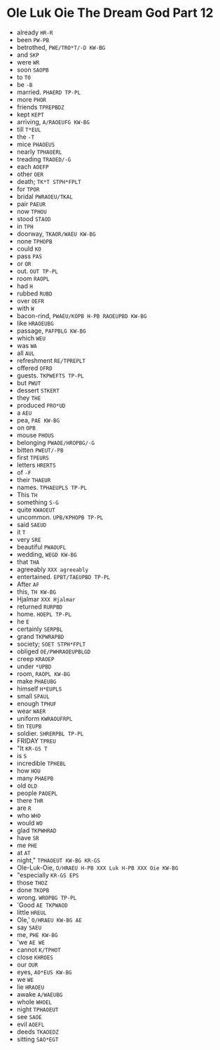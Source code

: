 # Ole Luk Oie The Dream God Part 12

* already `HR-R`
* been `PW-PB`
* betrothed, `PWE/TRO*T/-D KW-BG`
* and `SKP`
* were `WR`
* soon `SAOPB`
* to `TO`
* be `-B`
* married. `PHAERD TP-PL`
* more `PHOR`
* friends `TPREPBDZ`
* kept `KEPT`
* arriving, `A/RAOEUFG KW-BG`
* till `T*EUL`
* the `-T`
* mice `PHAOEUS`
* nearly `TPHAOERL`
* treading `TRAOED/-G`
* each `AOEFP`
* other `OER`
* death; `TK*T STPH*FPLT`
* for `TPOR`
* bridal `PWRAOEU/TKAL`
* pair `PAEUR`
* now `TPHOU`
* stood `STAOD`
* in `TPH`
* doorway, `TKAOR/WAEU KW-BG`
* none `TPHOPB`
* could `KO`
* pass `PAS`
* or `OR`
* out. `OUT TP-PL`
* room `RAOPL`
* had `H`
* rubbed `RUBD`
* over `OEFR`
* with `W`
* bacon-rind, `PWAEU/KOPB H-PB RAOEUPBD KW-BG`
* like `HRAOEUBG`
* passage, `PAFPBLG KW-BG`
* which `WEU`
* was `WA`
* all `AUL`
* refreshment `RE/TPREPLT`
* offered `OFRD`
* guests. `TKPWEFTS TP-PL`
* but `PWUT`
* dessert `STKERT`
* they `THE`
* produced `PRO*UD`
* a `AEU`
* pea, `PAE KW-BG`
* on `OPB`
* mouse `PHOUS`
* belonging `PWAOE/HROPBG/-G`
* bitten `PWEUT/-PB`
* first `TPEURS`
* letters `HRERTS`
* of `-F`
* their `THAEUR`
* names. `TPHAEUPLS TP-PL`
* This `TH`
* something `S-G`
* quite `KWAOEUT`
* uncommon. `UPB/KPHOPB TP-PL`
* said `SAEUD`
* it `T`
* very `SRE`
* beautiful `PWAOUFL`
* wedding, `WEGD KW-BG`
* that `THA`
* agreeably `XXX agreeably`
* entertained. `EPBT/TAEUPBD TP-PL`
* After `AF`
* this, `TH KW-BG`
* Hjalmar `XXX Hjalmar`
* returned `RURPBD`
* home. `HOEPL TP-PL`
* he `E`
* certainly `SERPBL`
* grand `TKPWRAPBD`
* society; `SOET STPH*FPLT`
* obliged `OE/PWHRAOEUPBLGD`
* creep `KRAOEP`
* under `*UPBD`
* room, `RAOPL KW-BG`
* make `PHAEUBG`
* himself `H*EUPLS`
* small `SPAUL`
* enough `TPHUF`
* wear `WAER`
* uniform `KWRAOUFRPL`
* tin `TEUPB`
* soldier. `SHRERPBL TP-PL`
* FRIDAY `TPREU`
* "It `KR-GS T`
* is `S`
* incredible `TPHEBL`
* how `HOU`
* many `PHAEPB`
* old `OLD`
* people `PAOEPL`
* there `THR`
* are `R`
* who `WHO`
* would `WO`
* glad `TKPWHRAD`
* have `SR`
* me `PHE`
* at `AT`
* night," `TPHAOEUT KW-BG KR-GS`
* Ole-Luk-Oie, `O/HRAEU H-PB XXX Luk H-PB XXX Oie KW-BG`
* "especially `KR-GS EPS`
* those `THOZ`
* done `TKOPB`
* wrong. `WROPBG TP-PL`
* 'Good `AE TKPWAOD`
* little `HREUL`
* Ole,' `O/HRAEU KW-BG AE`
* say `SAEU`
* me, `PHE KW-BG`
* 'we `AE WE`
* cannot `K/TPHOT`
* close `KHROES`
* our `OUR`
* eyes, `AO*EUS KW-BG`
* we `WE`
* lie `HRAOEU`
* awake `A/WAEUBG`
* whole `WHOEL`
* night `TPHAOEUT`
* see `SAOE`
* evil `AOEFL`
* deeds `TKAOEDZ`
* sitting `SAO*EGT`
